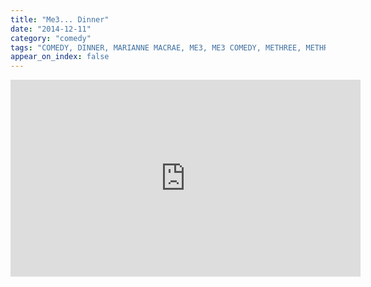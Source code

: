 ```yaml
---
title: "Me3... Dinner"
date: "2014-12-11"
category: "comedy"
tags: "COMEDY, DINNER, MARIANNE MACRAE, ME3, ME3 COMEDY, METHREE, METHREE COMEDY, RICHARD HANRAHAN, SKETCH"
appear_on_index: false
---
```


<iframe width="560" height="315" src="https://www.youtube.com/embed/JJmK3oDNuYc" frameborder="0" allow="accelerometer; autoplay; encrypted-media; gyroscope; picture-in-picture" allowfullscreen></iframe>
